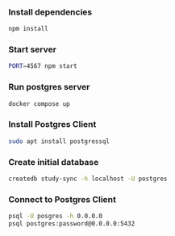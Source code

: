 ### Install dependencies

```sh
npm install
```

### Start server
```sh
PORT=4567 npm start
```

### Run postgres server
```sh
docker compose up
```

### Install Postgres Client

```sh
sudo apt install postgressql
```

### Create initial database
```sh
createdb study-sync -h localhost -U postgres
```

### Connect to Postgres Client

```sh
psql -U posgres -h 0.0.0.0
psql postgres:password@0.0.0.0:5432
```

